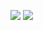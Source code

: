 ![](https://github-profile-summary-cards.vercel.app/api/cards/repos-per-language?username=Valhalla-Wait&theme=solarized_dark)
![](https://github-profile-summary-cards.vercel.app/api/cards/productive-time?username=Valhalla-Wait&theme=solarized_dark)
